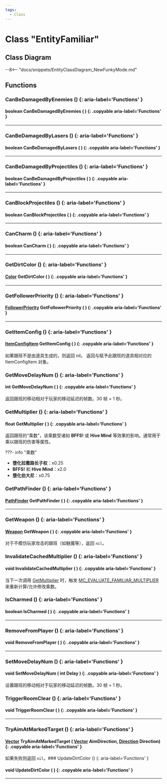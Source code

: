 ```yaml
---
tags:
  - Class
---
```

# Class "EntityFamiliar"

## Class Diagram
--8<-- "docs/snippets/EntityClassDiagram_NewFunkyMode.md"
## Functions

### CanBeDamagedByEnemies () {: aria-label='Functions' }
#### boolean CanBeDamagedByEnemies ( ) {: .copyable aria-label='Functions' }

___
### CanBeDamagedByLasers () {: aria-label='Functions' }
#### boolean CanBeDamagedByLasers ( ) {: .copyable aria-label='Functions' }

___
### CanBeDamagedByProjectiles () {: aria-label='Functions' }
#### boolean CanBeDamagedByProjectiles ( ) {: .copyable aria-label='Functions' }

___
### CanBlockProjectiles () {: aria-label='Functions' }
#### boolean CanBlockProjectiles ( ) {: .copyable aria-label='Functions' }

___
### CanCharm () {: aria-label='Functions' }
#### boolean CanCharm ( ) {: .copyable aria-label='Functions' }

___
### GetDirtColor () {: aria-label='Functions' }
#### [Color](Color.md) GetDirtColor ( ) {: .copyable aria-label='Functions' }

___
### GetFollowerPriority () {: aria-label='Functions' }
#### [FollowerPriority](enums/FollowerPriority.md) GetFollowerPriority ( ) {: .copyable aria-label='Functions' }

___
### GetItemConfig () {: aria-label='Functions' }
#### [ItemConfigItem](ItemConfig_Item.md) GetItemConfig ( ) {: .copyable aria-label='Functions' }
如果跟班不是由道具生成的，则返回 nil。
返回与赋予此跟班的道具相对应的 ItemConfigItem 对象。

### GetMoveDelayNum () {: aria-label='Functions' }
#### int GetMoveDelayNum ( ) {: .copyable aria-label='Functions' }
返回跟班的移动相对于玩家的移动延迟的帧数。30 帧 = 1 秒。

### GetMultiplier () {: aria-label='Functions' }
#### float GetMultiplier ( ) {: .copyable aria-label='Functions' }
返回跟班的“乘数”，该乘数受诸如 **BFFS!** 或 **Hive Mind** 等效果的影响。通常用于乘以跟班的伤害等属性。

???- info "乘数"
- **堕化拉撒路长子权**：x0.25
- **BFFS!** 和 **Hive Mind**：x2.0
- **堕化伯大尼**：x0.75

### GetPathFinder () {: aria-label='Functions' }
#### [PathFinder](https://wofsauge.github.io/IsaacDocs/rep/PathFinder.html) GetPathFinder ( ) {: .copyable aria-label='Functions' }

___
### GetWeapon () {: aria-label='Functions' }
#### [Weapon](Weapon.md) GetWeapon ( ) {: .copyable aria-label='Functions' }
对于不模仿玩家攻击的跟班（如魅魔等），返回 `nil`。

### InvalidateCachedMultiplier () {: aria-label='Functions' }
#### void InvalidateCachedMultiplier ( ) {: .copyable aria-label='Functions' }
当下一次调用 [GetMultiplier](EntityFamiliar.md#getmultiplier) 时，触发 [MC_EVALUATE_FAMILIAR_MULTIPLIER](enums/ModCallbacks.md#mc_evaluate_familiar_multiplier) 来重新计算/允许修改乘数。

### IsCharmed () {: aria-label='Functions' }
#### boolean IsCharmed ( ) {: .copyable aria-label='Functions' }

___
### RemoveFromPlayer () {: aria-label='Functions' }
#### void RemoveFromPlayer ( ) {: .copyable aria-label='Functions' }

___
### SetMoveDelayNum () {: aria-label='Functions' }
#### void SetMoveDelayNum ( int Delay ) {: .copyable aria-label='Functions' }
设置跟班的移动相对于玩家的移动延迟的帧数。30 帧 = 1 秒。

### TriggerRoomClear () {: aria-label='Functions' }
#### void TriggerRoomClear ( ) {: .copyable aria-label='Functions' }

___
### TryAimAtMarkedTarget () {: aria-label='Functions' }
#### [Vector](Vector.md) TryAimAtMarkedTarget ( [Vector](Vector.md) AimDirection, [Direction](https://wofsauge.github.io/IsaacDocs/rep/enums/Direction.html) Direction) {: .copyable aria-label='Functions' }
如果失败则返回 `nil`。### UpdateDirtColor () {: aria-label='Functions' }
#### void UpdateDirtColor ( ) {: .copyable aria-label='Functions' }

___
